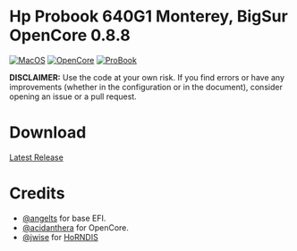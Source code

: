 # Hp Probook 640G1 Monterey, BigSur OpenCore 0.8.8

[![MacOS](https://img.shields.io/badge/MacOS-12.6.4-blue)](https://developer.apple.com/documentation/macos-release-notes)
[![OpenCore](https://img.shields.io/badge/OpenCore-0.8.8-green)](https://github.com/acidanthera/OpenCorePkg)
[![ProBook](https://img.shields.io/badge/ProBook-640G1-orange)](https://support.hp.com/in-en/document/c04027668)

**DISCLAIMER:**
Use the code at your own risk.
If you find errors or have any improvements (whether in the configuration or in the document), consider opening an issue or a pull request.

# Download
[Latest Release](https://github.com/shreyas-shriyan/Hp-Probook-640G1-Hackintosh-OpenCore/releases)

# Credits

- [@angelts](https://osxlatitude.com/forums/topic/14378-big-sur-on-hp-probook-650-g1/page/3/) for base EFI.
- [@acidanthera](https://github.com/acidanthera/OpenCorePkg) for OpenCore.
- [@jwise](https://github.com/jwise) for [HoRNDIS](https://github.com/jwise/HoRNDIS)
